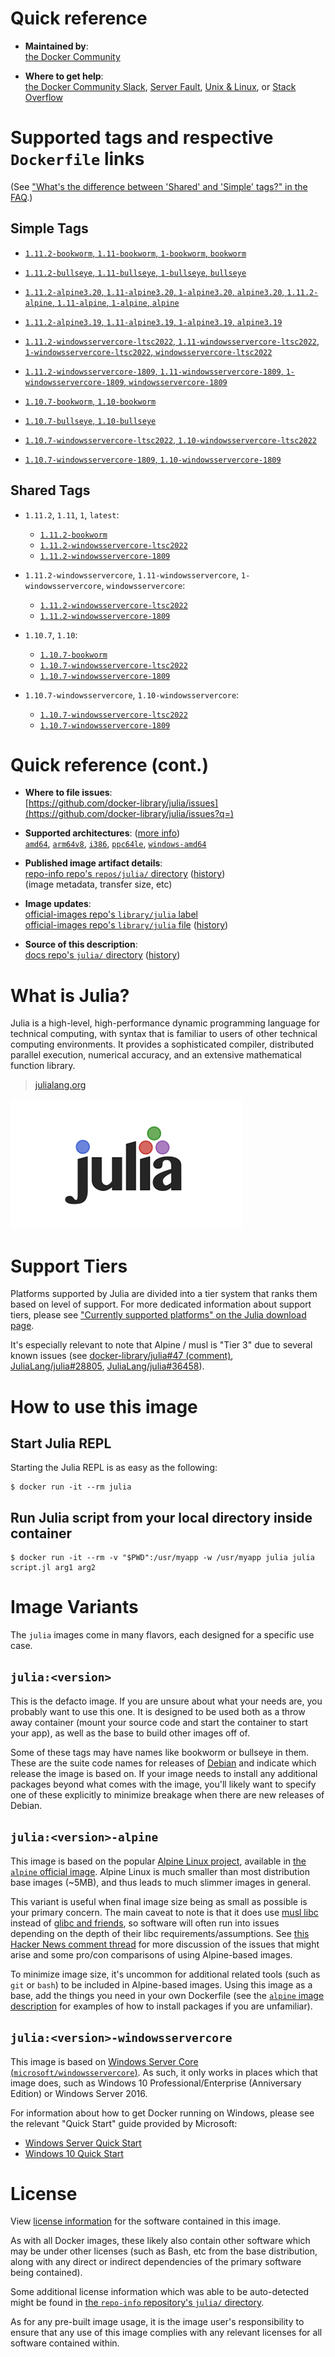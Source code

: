 <!--

********************************************************************************

WARNING:

    DO NOT EDIT "julia/README.md"

    IT IS AUTO-GENERATED

    (from the other files in "julia/" combined with a set of templates)

********************************************************************************

-->

# Quick reference

-	**Maintained by**:  
	[the Docker Community](https://github.com/docker-library/julia)

-	**Where to get help**:  
	[the Docker Community Slack](https://dockr.ly/comm-slack), [Server Fault](https://serverfault.com/help/on-topic), [Unix & Linux](https://unix.stackexchange.com/help/on-topic), or [Stack Overflow](https://stackoverflow.com/help/on-topic)

# Supported tags and respective `Dockerfile` links

(See ["What's the difference between 'Shared' and 'Simple' tags?" in the FAQ](https://github.com/docker-library/faq#whats-the-difference-between-shared-and-simple-tags).)

## Simple Tags

-	[`1.11.2-bookworm`, `1.11-bookworm`, `1-bookworm`, `bookworm`](https://github.com/docker-library/julia/blob/4f01bdd0f40fb73588ec2fb1425939f0b942eaaf/1.11/bookworm/Dockerfile)

-	[`1.11.2-bullseye`, `1.11-bullseye`, `1-bullseye`, `bullseye`](https://github.com/docker-library/julia/blob/4f01bdd0f40fb73588ec2fb1425939f0b942eaaf/1.11/bullseye/Dockerfile)

-	[`1.11.2-alpine3.20`, `1.11-alpine3.20`, `1-alpine3.20`, `alpine3.20`, `1.11.2-alpine`, `1.11-alpine`, `1-alpine`, `alpine`](https://github.com/docker-library/julia/blob/4f01bdd0f40fb73588ec2fb1425939f0b942eaaf/1.11/alpine3.20/Dockerfile)

-	[`1.11.2-alpine3.19`, `1.11-alpine3.19`, `1-alpine3.19`, `alpine3.19`](https://github.com/docker-library/julia/blob/4f01bdd0f40fb73588ec2fb1425939f0b942eaaf/1.11/alpine3.19/Dockerfile)

-	[`1.11.2-windowsservercore-ltsc2022`, `1.11-windowsservercore-ltsc2022`, `1-windowsservercore-ltsc2022`, `windowsservercore-ltsc2022`](https://github.com/docker-library/julia/blob/4f01bdd0f40fb73588ec2fb1425939f0b942eaaf/1.11/windows/windowsservercore-ltsc2022/Dockerfile)

-	[`1.11.2-windowsservercore-1809`, `1.11-windowsservercore-1809`, `1-windowsservercore-1809`, `windowsservercore-1809`](https://github.com/docker-library/julia/blob/4f01bdd0f40fb73588ec2fb1425939f0b942eaaf/1.11/windows/windowsservercore-1809/Dockerfile)

-	[`1.10.7-bookworm`, `1.10-bookworm`](https://github.com/docker-library/julia/blob/20763c0a7c195e9a57eb7903ff60e8b6a811e4fe/1.10/bookworm/Dockerfile)

-	[`1.10.7-bullseye`, `1.10-bullseye`](https://github.com/docker-library/julia/blob/20763c0a7c195e9a57eb7903ff60e8b6a811e4fe/1.10/bullseye/Dockerfile)

-	[`1.10.7-windowsservercore-ltsc2022`, `1.10-windowsservercore-ltsc2022`](https://github.com/docker-library/julia/blob/20763c0a7c195e9a57eb7903ff60e8b6a811e4fe/1.10/windows/windowsservercore-ltsc2022/Dockerfile)

-	[`1.10.7-windowsservercore-1809`, `1.10-windowsservercore-1809`](https://github.com/docker-library/julia/blob/20763c0a7c195e9a57eb7903ff60e8b6a811e4fe/1.10/windows/windowsservercore-1809/Dockerfile)

## Shared Tags

-	`1.11.2`, `1.11`, `1`, `latest`:

	-	[`1.11.2-bookworm`](https://github.com/docker-library/julia/blob/4f01bdd0f40fb73588ec2fb1425939f0b942eaaf/1.11/bookworm/Dockerfile)
	-	[`1.11.2-windowsservercore-ltsc2022`](https://github.com/docker-library/julia/blob/4f01bdd0f40fb73588ec2fb1425939f0b942eaaf/1.11/windows/windowsservercore-ltsc2022/Dockerfile)
	-	[`1.11.2-windowsservercore-1809`](https://github.com/docker-library/julia/blob/4f01bdd0f40fb73588ec2fb1425939f0b942eaaf/1.11/windows/windowsservercore-1809/Dockerfile)

-	`1.11.2-windowsservercore`, `1.11-windowsservercore`, `1-windowsservercore`, `windowsservercore`:

	-	[`1.11.2-windowsservercore-ltsc2022`](https://github.com/docker-library/julia/blob/4f01bdd0f40fb73588ec2fb1425939f0b942eaaf/1.11/windows/windowsservercore-ltsc2022/Dockerfile)
	-	[`1.11.2-windowsservercore-1809`](https://github.com/docker-library/julia/blob/4f01bdd0f40fb73588ec2fb1425939f0b942eaaf/1.11/windows/windowsservercore-1809/Dockerfile)

-	`1.10.7`, `1.10`:

	-	[`1.10.7-bookworm`](https://github.com/docker-library/julia/blob/20763c0a7c195e9a57eb7903ff60e8b6a811e4fe/1.10/bookworm/Dockerfile)
	-	[`1.10.7-windowsservercore-ltsc2022`](https://github.com/docker-library/julia/blob/20763c0a7c195e9a57eb7903ff60e8b6a811e4fe/1.10/windows/windowsservercore-ltsc2022/Dockerfile)
	-	[`1.10.7-windowsservercore-1809`](https://github.com/docker-library/julia/blob/20763c0a7c195e9a57eb7903ff60e8b6a811e4fe/1.10/windows/windowsservercore-1809/Dockerfile)

-	`1.10.7-windowsservercore`, `1.10-windowsservercore`:

	-	[`1.10.7-windowsservercore-ltsc2022`](https://github.com/docker-library/julia/blob/20763c0a7c195e9a57eb7903ff60e8b6a811e4fe/1.10/windows/windowsservercore-ltsc2022/Dockerfile)
	-	[`1.10.7-windowsservercore-1809`](https://github.com/docker-library/julia/blob/20763c0a7c195e9a57eb7903ff60e8b6a811e4fe/1.10/windows/windowsservercore-1809/Dockerfile)

# Quick reference (cont.)

-	**Where to file issues**:  
	[https://github.com/docker-library/julia/issues](https://github.com/docker-library/julia/issues?q=)

-	**Supported architectures**: ([more info](https://github.com/docker-library/official-images#architectures-other-than-amd64))  
	[`amd64`](https://hub.docker.com/r/amd64/julia/), [`arm64v8`](https://hub.docker.com/r/arm64v8/julia/), [`i386`](https://hub.docker.com/r/i386/julia/), [`ppc64le`](https://hub.docker.com/r/ppc64le/julia/), [`windows-amd64`](https://hub.docker.com/r/winamd64/julia/)

-	**Published image artifact details**:  
	[repo-info repo's `repos/julia/` directory](https://github.com/docker-library/repo-info/blob/master/repos/julia) ([history](https://github.com/docker-library/repo-info/commits/master/repos/julia))  
	(image metadata, transfer size, etc)

-	**Image updates**:  
	[official-images repo's `library/julia` label](https://github.com/docker-library/official-images/issues?q=label%3Alibrary%2Fjulia)  
	[official-images repo's `library/julia` file](https://github.com/docker-library/official-images/blob/master/library/julia) ([history](https://github.com/docker-library/official-images/commits/master/library/julia))

-	**Source of this description**:  
	[docs repo's `julia/` directory](https://github.com/docker-library/docs/tree/master/julia) ([history](https://github.com/docker-library/docs/commits/master/julia))

# What is Julia?

Julia is a high-level, high-performance dynamic programming language for technical computing, with syntax that is familiar to users of other technical computing environments. It provides a sophisticated compiler, distributed parallel execution, numerical accuracy, and an extensive mathematical function library.

> [julialang.org](http://julialang.org/)

![logo](https://raw.githubusercontent.com/docker-library/docs/520519ad7db3ea9fd5d3590e836c839a0ffd6f19/julia/logo.png)

# Support Tiers

Platforms supported by Julia are divided into a tier system that ranks them based on level of support. For more dedicated information about support tiers, please see ["Currently supported platforms" on the Julia download page](https://julialang.org/downloads/#currently_supported_platforms).

It's especially relevant to note that Alpine / musl is "Tier 3" due to several known issues (see [docker-library/julia#47 (comment)](https://github.com/docker-library/julia/pull/47#issuecomment-652661869), [JuliaLang/julia#28805](https://github.com/JuliaLang/julia/issues/28805), [JuliaLang/julia#36458](https://github.com/JuliaLang/julia/issues/36458)).

# How to use this image

## Start Julia REPL

Starting the Julia REPL is as easy as the following:

```console
$ docker run -it --rm julia
```

## Run Julia script from your local directory inside container

```console
$ docker run -it --rm -v "$PWD":/usr/myapp -w /usr/myapp julia julia script.jl arg1 arg2
```

# Image Variants

The `julia` images come in many flavors, each designed for a specific use case.

## `julia:<version>`

This is the defacto image. If you are unsure about what your needs are, you probably want to use this one. It is designed to be used both as a throw away container (mount your source code and start the container to start your app), as well as the base to build other images off of.

Some of these tags may have names like bookworm or bullseye in them. These are the suite code names for releases of [Debian](https://wiki.debian.org/DebianReleases) and indicate which release the image is based on. If your image needs to install any additional packages beyond what comes with the image, you'll likely want to specify one of these explicitly to minimize breakage when there are new releases of Debian.

## `julia:<version>-alpine`

This image is based on the popular [Alpine Linux project](https://alpinelinux.org), available in [the `alpine` official image](https://hub.docker.com/_/alpine). Alpine Linux is much smaller than most distribution base images (~5MB), and thus leads to much slimmer images in general.

This variant is useful when final image size being as small as possible is your primary concern. The main caveat to note is that it does use [musl libc](https://musl.libc.org) instead of [glibc and friends](https://www.etalabs.net/compare_libcs.html), so software will often run into issues depending on the depth of their libc requirements/assumptions. See [this Hacker News comment thread](https://news.ycombinator.com/item?id=10782897) for more discussion of the issues that might arise and some pro/con comparisons of using Alpine-based images.

To minimize image size, it's uncommon for additional related tools (such as `git` or `bash`) to be included in Alpine-based images. Using this image as a base, add the things you need in your own Dockerfile (see the [`alpine` image description](https://hub.docker.com/_/alpine/) for examples of how to install packages if you are unfamiliar).

## `julia:<version>-windowsservercore`

This image is based on [Windows Server Core (`microsoft/windowsservercore`)](https://hub.docker.com/r/microsoft/windowsservercore/). As such, it only works in places which that image does, such as Windows 10 Professional/Enterprise (Anniversary Edition) or Windows Server 2016.

For information about how to get Docker running on Windows, please see the relevant "Quick Start" guide provided by Microsoft:

-	[Windows Server Quick Start](https://msdn.microsoft.com/en-us/virtualization/windowscontainers/quick_start/quick_start_windows_server)
-	[Windows 10 Quick Start](https://msdn.microsoft.com/en-us/virtualization/windowscontainers/quick_start/quick_start_windows_10)

# License

View [license information](http://julialang.org/) for the software contained in this image.

As with all Docker images, these likely also contain other software which may be under other licenses (such as Bash, etc from the base distribution, along with any direct or indirect dependencies of the primary software being contained).

Some additional license information which was able to be auto-detected might be found in [the `repo-info` repository's `julia/` directory](https://github.com/docker-library/repo-info/tree/master/repos/julia).

As for any pre-built image usage, it is the image user's responsibility to ensure that any use of this image complies with any relevant licenses for all software contained within.
